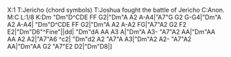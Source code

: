 X:1
T:Jericho (chord symbols)
T:Joshua fought the battle of Jericho
C:Anon.
M:C
L:1/8
K:Dm
"Dm"D^CDE FF G2|"Dm"A A2 A-A4|"A7"G G2 G-G4|"Dm"A A2 A-A4|
"Dm"D^CDE FF G2|"Dm"A A2 A-A2 FG|"A7"A2 G2 F2 E2|"Dm"D6"^Fine"||dd|
"Dm"dA AA A3 A|"Dm"A A3- "A7"A2 AA|"Dm"AA AA A2 A2|"A7"A6 ^c2|
"Dm"d2 A2 "A7"A A3|"Dm"A2 A2- "A7"A2 AA|"Dm"AA G2 "A7"E2 D2|"Dm"D8|]